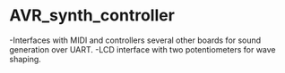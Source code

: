# AVR_synth_controller

-Interfaces with MIDI and controllers several other boards for sound generation over UART.
-LCD interface with two potentiometers for wave shaping.
